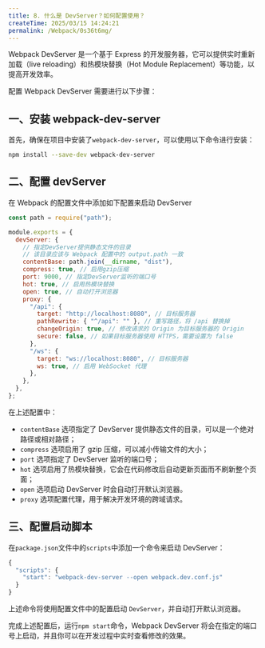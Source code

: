 ```yaml
---
title: 8. 什么是 DevServer？如何配置使用？
createTime: 2025/03/15 14:24:21
permalink: /Webpack/0s36t6mg/
---
```


Webpack DevServer 是一个基于 Express 的开发服务器，它可以提供实时重新加载（live reloading）和热模块替换（Hot Module Replacement）等功能，以提高开发效率。

配置 Webpack DevServer 需要进行以下步骤：

## 一、安装 webpack-dev-server

首先，确保在项目中安装了`webpack-dev-server`，可以使用以下命令进行安装：

```bash
npm install --save-dev webpack-dev-server
```

## 二、配置 devServer

在 Webpack 的配置文件中添加如下配置来启动 DevServer

```javascript
const path = require("path");

module.exports = {
  devServer: {
    // 指定DevServer提供静态文件的目录
    // 该目录应该与 Webpack 配置中的 output.path 一致
    contentBase: path.join(__dirname, "dist"),
    compress: true, // 启用gzip压缩
    port: 9000, // 指定DevServer监听的端口号
    hot: true, // 启用热模块替换
    open: true, // 自动打开浏览器
    proxy: {
      "/api": {
        target: "http://localhost:8080", // 目标服务器
        pathRewrite: { "^/api": "" }, // 重写路径，将 /api 替换掉
        changeOrigin: true, // 修改请求的 Origin 为目标服务器的 Origin
        secure: false, // 如果目标服务器使用 HTTPS，需要设置为 false
      },
      "/ws": {
        target: "ws://localhost:8080", // 目标服务器
        ws: true, // 启用 WebSocket 代理
      },
    },
  },
};
```

在上述配置中：

- `contentBase` 选项指定了 DevServer 提供静态文件的目录，可以是一个绝对路径或相对路径；
- `compress` 选项启用了 gzip 压缩，可以减小传输文件的大小；
- `port` 选项指定了 DevServer 监听的端口号；
- `hot` 选项启用了热模块替换，它会在代码修改后自动更新页面而不刷新整个页面；
- `open` 选项启动 DevServer 时会自动打开默认浏览器。
- `proxy` 选项配置代理，用于解决开发环境的跨域请求。

## 三、配置启动脚本

在`package.json`文件中的`scripts`中添加一个命令来启动 DevServer：

```js
{
  "scripts": {
    "start": "webpack-dev-server --open webpack.dev.conf.js"
  }
}
```

上述命令将使用配置文件中的配置启动 `DevServer`，并自动打开默认浏览器。

完成上述配置后，运行`npm start`命令，Webpack DevServer 将会在指定的端口号上启动，并且你可以在开发过程中实时查看修改的效果。
